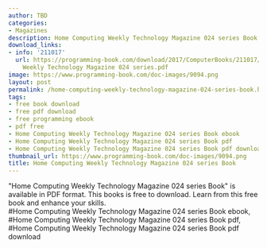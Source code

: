 ```yaml
---
author: TBD
categories:
- Magazines
description: Home Computing Weekly Technology Magazine 024 series Book
download_links:
- info: '211017'
  url: https://programming-book.com/download/2017/ComputerBooks/211017/Home Computing
    Weekly Technology Magazine 024 series.pdf
image: https://www.programming-book.com/doc-images/9094.png
layout: post
permalink: /home-computing-weekly-technology-magazine-024-series-book.html
tags:
- free book download
- free pdf download
- free programming ebook
- pdf free
- Home Computing Weekly Technology Magazine 024 series Book ebook
- Home Computing Weekly Technology Magazine 024 series Book pdf
- Home Computing Weekly Technology Magazine 024 series Book pdf download
thumbnail_url: https://www.programming-book.com/doc-images/9094.png
title: Home Computing Weekly Technology Magazine 024 series Book
---
```


 
<div class="item-desc text-justify">
  "Home Computing Weekly Technology Magazine 024 series Book" is available in PDF format. This books is free to download. Learn from this free book and enhance your skills.
  <br>
  #Home Computing Weekly Technology Magazine 024 series Book ebook, #Home Computing Weekly Technology Magazine 024 series Book pdf, #Home Computing Weekly Technology Magazine 024 series Book pdf download
</div>